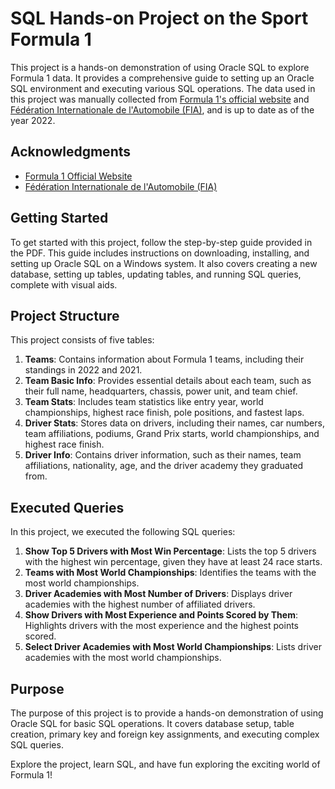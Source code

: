 # SQL Hands-on Project on the Sport Formula 1

This project is a hands-on demonstration of using Oracle SQL to explore Formula 1 data. It provides a comprehensive guide to setting up an Oracle SQL environment and executing various SQL operations. The data used in this project was manually collected from [Formula 1's official website](https://www.formula1.com/) and [Fédération Internationale de l'Automobile (FIA)](https://www.fia.com/), and is up to date as of the year 2022.

## Acknowledgments

- [Formula 1 Official Website](https://www.formula1.com/)
- [Fédération Internationale de l'Automobile (FIA)](https://www.fia.com/)

## Getting Started

To get started with this project, follow the step-by-step guide provided in the PDF. This guide includes instructions on downloading, installing, and setting up Oracle SQL on a Windows system. It also covers creating a new database, setting up tables, updating tables, and running SQL queries, complete with visual aids.

## Project Structure

This project consists of five tables:

1. **Teams**: Contains information about Formula 1 teams, including their standings in 2022 and 2021.
2. **Team Basic Info**: Provides essential details about each team, such as their full name, headquarters, chassis, power unit, and team chief.
3. **Team Stats**: Includes team statistics like entry year, world championships, highest race finish, pole positions, and fastest laps.
4. **Driver Stats**: Stores data on drivers, including their names, car numbers, team affiliations, podiums, Grand Prix starts, world championships, and highest race finish.
5. **Driver Info**: Contains driver information, such as their names, team affiliations, nationality, age, and the driver academy they graduated from.

## Executed Queries

In this project, we executed the following SQL queries:

1. **Show Top 5 Drivers with Most Win Percentage**: Lists the top 5 drivers with the highest win percentage, given they have at least 24 race starts.
2. **Teams with Most World Championships**: Identifies the teams with the most world championships.
3. **Driver Academies with Most Number of Drivers**: Displays driver academies with the highest number of affiliated drivers.
4. **Show Drivers with Most Experience and Points Scored by Them**: Highlights drivers with the most experience and the highest points scored.
5. **Select Driver Academies with Most World Championships**: Lists driver academies with the most world championships.

## Purpose

The purpose of this project is to provide a hands-on demonstration of using Oracle SQL for basic SQL operations. It covers database setup, table creation, primary key and foreign key assignments, and executing complex SQL queries. 

Explore the project, learn SQL, and have fun exploring the exciting world of Formula 1!
